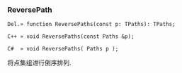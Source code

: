 ### **ReversePath**

```
Del.» function ReversePaths(const p: TPaths): TPaths;

C++ » void ReversePaths(const Paths &p);

C#  » void ReversePaths( Paths p );
```

将点集组进行倒序排列.